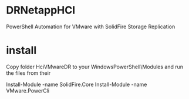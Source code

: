 # DRNetappHCI
PowerShell Automation for VMware with SolidFire Storage Replication

# install
Copy folder HciVMwareDR to your WindowsPowerShell\Modules and run the files from their

Install-Module -name SolidFire.Core
Install-Module -name VMware.PowerCli

